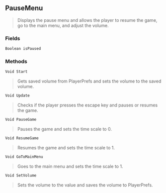 ## PauseMenu
> Displays the pause menu and allows the player to resume the game, go to the main menu, and adjust the volume.
### Fields
```cs
Boolean isPaused
```

### Methods
```cs
Void Start
```
> Gets saved volume from PlayerPrefs and sets the volume to the saved volume.
```cs
Void Update
```
> Checks if the player presses the escape key and pauses or resumes the game.
```cs
Void PauseGame
```
> Pauses the game and sets the time scale to 0.
```cs
Void ResumeGame
```
> Resumes the game and sets the time scale to 1.
```cs
Void GoToMainMenu
```
> Goes to the main menu and sets the time scale to 1.
```cs
Void SetVolume
```
> Sets the volume to the value and saves the volume to PlayerPrefs.

